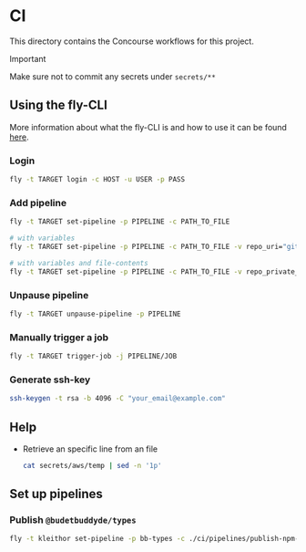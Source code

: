# CI

This directory contains the Concourse workflows for this project.

> [!IMPORTANT]
> Make sure not to commit any secrets under `secrets/**`

## Using the fly-CLI

More information about what the fly-CLI is and how to use it can be found [here](https://concourse-ci.org/fly.html).

### Login

```bash
fly -t TARGET login -c HOST -u USER -p PASS
```

### Add pipeline

```bash
fly -t TARGET set-pipeline -p PIPELINE -c PATH_TO_FILE

# with variables
fly -t TARGET set-pipeline -p PIPELINE -c PATH_TO_FILE -v repo_uri="git@github.com:kleithor/ci.git"

# with variables and file-contents
fly -t TARGET set-pipeline -p PIPELINE -c PATH_TO_FILE -v repo_private_key="$(cat ./secrets/github/id_rsa)"
```

### Unpause pipeline

```bash
fly -t TARGET unpause-pipeline -p PIPELINE
```

### Manually trigger a job

```bash
fly -t TARGET trigger-job -j PIPELINE/JOB
```

### Generate ssh-key

```bash
ssh-keygen -t rsa -b 4096 -C "your_email@example.com"
```

## Help

- Retrieve an specific line from an file

  ```bash
  cat secrets/aws/temp | sed -n '1p'
  ```

## Set up pipelines

### Publish `@budetbuddyde/types`

```bash
fly -t kleithor set-pipeline -p bb-types -c ./ci/pipelines/publish-npm-package.pipeline.yml -v repo_uri="git@github.com:budgetbuddyde/budgetbuddyde.git" -v repo_private_key="$(cat ./ci/secrets/github/id_rsa)" -v repo_path="packages/types" -v version_bucket="$(cat ./ci/secrets/aws/bucket.txt | sed -n '3p')" -v service="pck_types" -v service_name="types" -v version_bucket_region="$(cat ./ci/secrets/aws/bucket.txt | sed -n '4p')" -v version_bucket_access_key="$(cat ./ci/secrets/aws/bucket.txt | sed -n '1p')" -v version_bucket_secret="$(cat ./ci/secrets/aws/bucket.txt | sed -n '2p')" -v npm_token="$(cat ./ci/secrets/npmjs/npm_token)"
```
